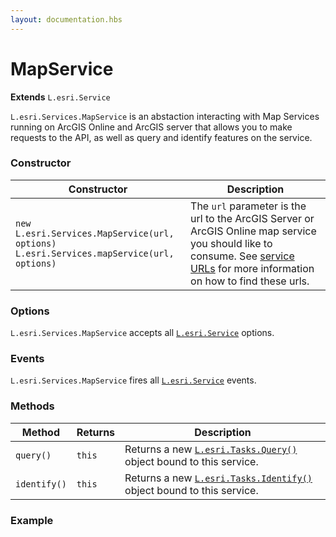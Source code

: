 ```yaml
---
layout: documentation.hbs
---
```


# MapService

**Extends** `L.esri.Service`

`L.esri.Services.MapService` is an abstaction interacting with Map Services running on ArcGIS Online and ArcGIS server that allows you to make requests to the API, as well as query and identify features on the service.

### Constructor

| Constructor | Description |
| --- | --- |
| `new L.esri.Services.MapService(url, options)`<br>`L.esri.Services.mapService(url, options)` | The `url` parameter is the url to the ArcGIS Server or ArcGIS Online map service you should like to consume. See [service URLs](#service-urls) for more information on how to find these urls. |

### Options

`L.esri.Services.MapService` accepts all [`L.esri.Service`]() options.

### Events

`L.esri.Services.MapService` fires all  [`L.esri.Service`]() events.

### Methods

| Method | Returns | Description | 
| --- | --- | --- |
| `query()` | `this` | Returns a new [`L.esri.Tasks.Query()`]() object bound to this service. |
| `identify()` | `this` | Returns a new [`L.esri.Tasks.Identify()`]() object bound to this service. |

### Example